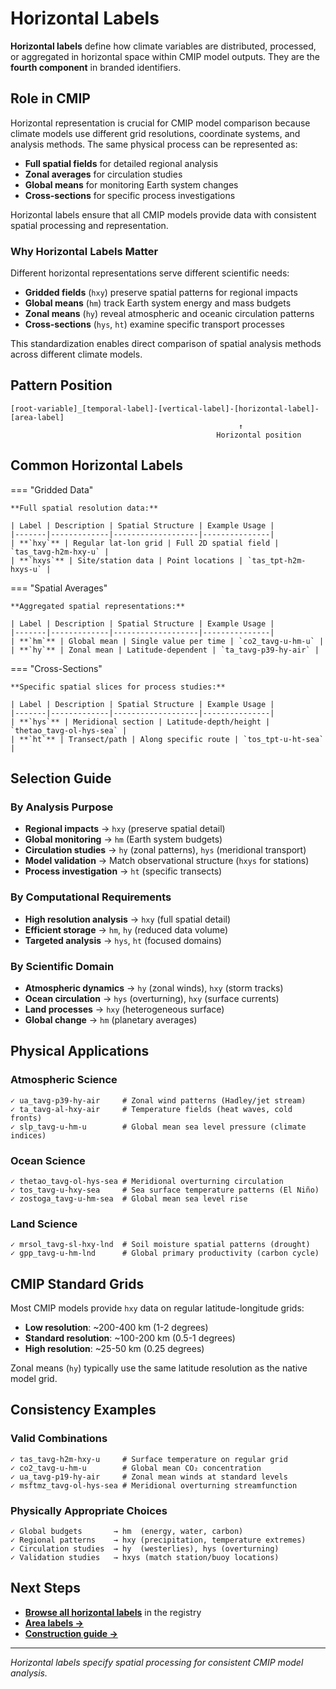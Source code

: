# Horizontal Labels

**Horizontal labels** define how climate variables are distributed, processed, or aggregated in horizontal space within CMIP model outputs. They are the **fourth component** in branded identifiers.

## Role in CMIP

Horizontal representation is crucial for CMIP model comparison because climate models use different grid resolutions, coordinate systems, and analysis methods. The same physical process can be represented as:
- **Full spatial fields** for detailed regional analysis
- **Zonal averages** for circulation studies  
- **Global means** for monitoring Earth system changes
- **Cross-sections** for specific process investigations

Horizontal labels ensure that all CMIP models provide data with consistent spatial processing and representation.

### Why Horizontal Labels Matter

Different horizontal representations serve different scientific needs:
- **Gridded fields** (`hxy`) preserve spatial patterns for regional impacts
- **Global means** (`hm`) track Earth system energy and mass budgets
- **Zonal means** (`hy`) reveal atmospheric and oceanic circulation patterns
- **Cross-sections** (`hys`, `ht`) examine specific transport processes

This standardization enables direct comparison of spatial analysis methods across different climate models.

## Pattern Position

```
[root-variable]_[temporal-label]-[vertical-label]-[horizontal-label]-[area-label]
                                                   ↑
                                              Horizontal position
```

## Common Horizontal Labels

=== "Gridded Data"

    **Full spatial resolution data:**

    | Label | Description | Spatial Structure | Example Usage |
    |-------|-------------|-------------------|---------------|
    | **`hxy`** | Regular lat-lon grid | Full 2D spatial field | `tas_tavg-h2m-hxy-u` |
    | **`hxys`** | Site/station data | Point locations | `tas_tpt-h2m-hxys-u` |

=== "Spatial Averages"

    **Aggregated spatial representations:**

    | Label | Description | Spatial Structure | Example Usage |
    |-------|-------------|-------------------|---------------|
    | **`hm`** | Global mean | Single value per time | `co2_tavg-u-hm-u` |
    | **`hy`** | Zonal mean | Latitude-dependent | `ta_tavg-p39-hy-air` |

=== "Cross-Sections"

    **Specific spatial slices for process studies:**

    | Label | Description | Spatial Structure | Example Usage |
    |-------|-------------|-------------------|---------------|
    | **`hys`** | Meridional section | Latitude-depth/height | `thetao_tavg-ol-hys-sea` |
    | **`ht`** | Transect/path | Along specific route | `tos_tpt-u-ht-sea` |

## Selection Guide

### By Analysis Purpose
- **Regional impacts** → `hxy` (preserve spatial detail)
- **Global monitoring** → `hm` (Earth system budgets)
- **Circulation studies** → `hy` (zonal patterns), `hys` (meridional transport)
- **Model validation** → Match observational structure (`hxys` for stations)
- **Process investigation** → `ht` (specific transects)

### By Computational Requirements
- **High resolution analysis** → `hxy` (full spatial detail)
- **Efficient storage** → `hm`, `hy` (reduced data volume)
- **Targeted analysis** → `hys`, `ht` (focused domains)

### By Scientific Domain
- **Atmospheric dynamics** → `hy` (zonal winds), `hxy` (storm tracks)
- **Ocean circulation** → `hys` (overturning), `hxy` (surface currents)
- **Land processes** → `hxy` (heterogeneous surface)
- **Global change** → `hm` (planetary averages)

## Physical Applications

### Atmospheric Science
```
✓ ua_tavg-p39-hy-air     # Zonal wind patterns (Hadley/jet stream)
✓ ta_tavg-al-hxy-air     # Temperature fields (heat waves, cold fronts)
✓ slp_tavg-u-hm-u        # Global mean sea level pressure (climate indices)
```

### Ocean Science
```
✓ thetao_tavg-ol-hys-sea # Meridional overturning circulation
✓ tos_tavg-u-hxy-sea     # Sea surface temperature patterns (El Niño)
✓ zostoga_tavg-u-hm-sea  # Global mean sea level rise
```

### Land Science
```
✓ mrsol_tavg-sl-hxy-lnd  # Soil moisture spatial patterns (drought)
✓ gpp_tavg-u-hm-lnd      # Global primary productivity (carbon cycle)
```

## CMIP Standard Grids

Most CMIP models provide `hxy` data on regular latitude-longitude grids:
- **Low resolution**: ~200-400 km (1-2 degrees)
- **Standard resolution**: ~100-200 km (0.5-1 degrees)  
- **High resolution**: ~25-50 km (0.25 degrees)

Zonal means (`hy`) typically use the same latitude resolution as the native model grid.

## Consistency Examples

### Valid Combinations
```
✓ tas_tavg-h2m-hxy-u     # Surface temperature on regular grid
✓ co2_tavg-u-hm-u        # Global mean CO₂ concentration
✓ ua_tavg-p19-hy-air     # Zonal mean winds at standard levels
✓ msftmz_tavg-ol-hys-sea # Meridional overturning streamfunction
```

### Physically Appropriate Choices
```
✓ Global budgets       → hm  (energy, water, carbon)
✓ Regional patterns    → hxy (precipitation, temperature extremes)
✓ Circulation studies  → hy  (westerlies), hys (overturning)
✓ Validation studies   → hxys (match station/buoy locations)
```

## Next Steps

- **[Browse all horizontal labels](https://github.com/WCRP-CMIP/Variable-Registry/tree/main/src-data/horizontal-label)** in the registry
- **[Area labels →](area-label.md)**
- **[Construction guide →](../02_How%20to%20Construct/01_general_structure.md)**

---

*Horizontal labels specify spatial processing for consistent CMIP model analysis.*